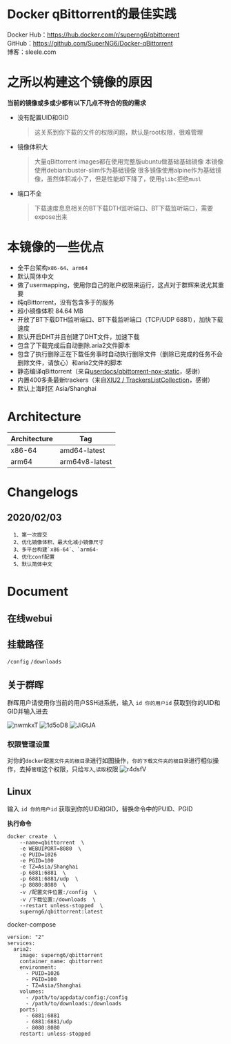 # Docker qBittorrent的最佳实践
Docker Hub：https://hub.docker.com/r/superng6/qbittorrent  
GitHub：https://github.com/SuperNG6/Docker-qBittorrent  
博客：sleele.com


# 之所以构建这个镜像的原因
__当前的镜像或多或少都有以下几点不符合的我的需求__
   
- 没有配置UID和GID
  > 这关系到你下载的文件的权限问题，默认是root权限，很难管理
- 镜像体积大
   > 大量qBittorrent images都在使用完整版ubuntu做基础基础镜像
   > 本镜像使用debian:buster-slim作为基础镜像
   > 很多镜像使用alpine作为基础镜像，虽然体积减小了，但是性能却下降了，使用`glibc`拒绝`musl`
 - 端口不全
   > 下载速度息息相关的BT下载DTH监听端口、BT下载监听端口，需要expose出来

   
# 本镜像的一些优点
- 全平台架构`x86-64`、`arm64`
- 默认简体中文
- 做了usermapping，使用你自己的账户权限来运行，这点对于群辉来说尤其重要
- 纯qBittorrent，没有包含多于的服务
- 超小镜像体积 84.64 MB
- 开放了BT下载DTH监听端口、BT下载监听端口（TCP/UDP 6881），加快下载速度
- 默认开启DHT并且创建了DHT文件，加速下载
- 包含了下载完成后自动删除.aria2文件脚本
- 包含了执行删除正在下载任务事时自动执行删除文件（删除已完成的任务不会删除文件，请放心）和aria2文件的脚本
- 静态编译qBittorrent（来自[userdocs/qbittorrent-nox-static](https://github.com/userdocs/qbittorrent-nox-static)，感谢）
- 内置400多条最新trackers（来自[XIU2 / TrackersListCollection](https://github.com/XIU2/TrackersListCollection)，感谢）
- 默认上海时区 Asia/Shanghai

# Architecture

| Architecture | Tag            |
| ------------ | -------------- |
| x86-64       | amd64-latest   |
| arm64        | arm64v8-latest |



# Changelogs
## 2020/02/03

      1、第一次提交
      2、优化镜像体积、最大化减小镜像尺寸
      3、多平台构建`x86-64`、`arm64·
      4、优化conf配置
      5、默认简体中文
      


# Document
## 在线webui

## 挂载路径
``/config`` ``/downloads``

## 关于群晖

群晖用户请使用你当前的用户SSH进系统，输入 ``id 你的用户id`` 获取到你的UID和GID并输入进去

![nwmkxT](https://cdn.jsdelivr.net/gh/SuperNG6/pic@master/uPic/nwmkxT.jpg)
![1d5oD8](https://cdn.jsdelivr.net/gh/SuperNG6/pic@master/uPic/1d5oD8.jpg)
![JiGtJA](https://cdn.jsdelivr.net/gh/SuperNG6/pic@master/uPic/JiGtJA.jpg)

### 权限管理设置
对你的``docker配置文件夹的根目录``进行如图操作，``你的下载文件夹的根目录``进行相似操作，去掉``管理``这个权限，只给``写入``,``读取``权限
![r4dsfV](https://cdn.jsdelivr.net/gh/SuperNG6/pic@master/uPic/r4dsfV.jpg)


## Linux

输入 ``id 你的用户id`` 获取到你的UID和GID，替换命令中的PUID、PGID

__执行命令__
````
docker create  \
    --name=qbittorrent  \
    -e WEBUIPORT=8080  \
    -e PUID=1026
    -e PGID=100
    -e TZ=Asia/Shanghai
    -p 6881:6881  \
    -p 6881:6881/udp  \
    -p 8080:8080  \
    -v /配置文件位置:/config  \
    -v /下载位置:/downloads  \
    --restart unless-stopped  \
    superng6/qbittorrent:latest
````
docker-compose  
````
version: "2"
services:
  aria2:
    image: superng6/qbittorrent
    container_name: qbittorrent
    environment:
      - PUID=1026
      - PGID=100
      - TZ=Asia/Shanghai
    volumes:
      - /path/to/appdata/config:/config
      - /path/to/downloads:/downloads
    ports:
      - 6881:6881
      - 6881:6881/udp
      - 8080:8080
    restart: unless-stopped
````
